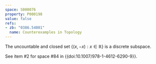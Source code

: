 ```yaml
---
space: S000076
property: P000198
value: false
refs:
- zb: "0386.54001"
  name: Counterexamples in Topology
---
```


The uncountable and closed set $\{(x,-x):x\in\mathbb R\}$ is a discrete subspace.

See item #2 for space #84 in {{doi:10.1007/978-1-4612-6290-9}}.